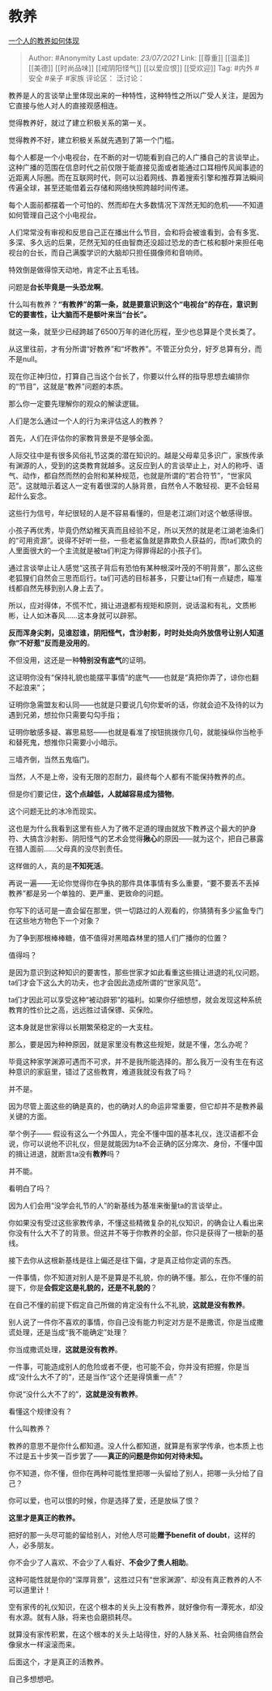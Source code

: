 # 教养
[一个人的教养如何体现](https://www.zhihu.com/question/26933347/answer/1536025879)

> Author: #Anonymity
> Last update: *23/07/2021*
> Link: [[尊重]] [[温柔]] [[美德]] [[时尚品味]] [[戒阴阳怪气]] [[以爱应恨]] [[受欢迎]]
> Tag: #内外 #安全 #亲子 #家族
> 评论区：
> 泛讨论：

教养是人的言谈举止里体现出来的一种特性，这种特性之所以广受人关注，是因为它直接与他人对人的直接观感相连。

觉得教养好，就过了建立积极关系的第一关。

觉得教养不好，建立积极关系就先遇到了第一个门槛。

每个人都是一个小电视台，在不断的对一切能看到自己的人广播自己的言谈举止。这种广播的范围在信息时代之前仅限于能直接见面或者能通过口耳相传风闻事迹的近距离人际圈。而在互联网时代，则可以沿着网线、靠着搜索引擎和推荐算法瞬间传遍全球，甚至还能借着云存储和网络快照跨越时间传递。

每个人面前都摆着一个可怕的、然而却在大多数情况下浑然无知的危机——不知道如何管理自己这个小电视台。

人们常常没有审视和反思自己正在播出什么节目，会和将会被谁看到，会有多宽、多深、多久远的后果，茫然无知的任由智商还没超过恐龙的杏仁核和额叶来担任电视台的台长，而自己满腹学识的大脑却只担任摄像师和音响师。

特效倒是做得惊天动地，肯定不止五毛钱。

问题是**台长毕竟是一头恐龙啊**。

什么叫有教养？**“有教养”的第一条，就是要意识到这个“电视台”的存在，意识到它的要害性，让大脑而不是额叶来当“台长”。**

就这一条，就至少已经跨越了6500万年的进化历程，至少也总算是个灵长类了。

从这里往前，才有分所谓“好教养”和“坏教养”。不管正分负分，好歹总算有分，而不是null。

现在你正神归位，打算自己当这个台长了，你要以什么样的指导思想去编排你的“节目”，这就是“教养”问题的本质。

那么你一定要先理解你的观众的解读逻辑。

人们是怎么通过一个人的行为来评估这人的教养？

首先，人们在评估你的家教背景是不是够全面。

人际交往中是有很多风俗礼节这类的潜在知识的。越是父母辈见多识广，家族传承有渊源的人，受到的这类教育就越多。这反应到人的言谈举止上，对人的称呼、语气、动作，都自然而然的会附和某种规范，也就是所谓的“若合符节”，“世家风范”。这就暗示着这人一定有着很深的人脉背景，自然令人不敢轻视、更不会轻易起什么妄念。

这些行为信号，年纪很轻的人是不容易看懂的，但是老江湖们对这个敏感得很。

小孩子再优秀，毕竟仍然幼稚天真而且经验不足，所以天然的就是老江湖老油条们的“可用资源”。说得不好听一些，一些老鲨鱼就是靠欺负人获益的，而ta们欺负的人里面很大的一个主流就是被ta们判定为得罪得起的小孩子们。

通过言谈举止让人感觉“这孩子背后有恐怕有某种根深叶茂的不明背景”，那么这些老狐狸们自然会三思而后行。ta们可选的目标甚多，只要让ta们有一点疑虑，瞄准线都自然先移到别人身上去了。

所以，应对得体，不慌不忙，揖让进退都有规矩和原则，说话温和有礼，文质彬彬，让人如沐春风……这本身就可以辟邪。

**反而浑身尖刺，见谁怼谁，阴阳怪气，含沙射影，时时处处向外放信号让别人知道你“不好惹”反而是没用的**。

不但没用，这还是一种**特别没有底气**的证明。

这证明你没有“保持礼貌也能摆平事情”的底气——也就是“真把你弄了，谅你也翻不起浪来”；

证明你急需盟友和认同——也就是只要说几句你爱听的话，你就会迫不及待的以为遇到兄弟，想拉你只需要勾勾手指；

证明你敏感多疑、寡思易怒——也就是看准了按钮挑拨你几句，就能操纵你当枪手和替死鬼，想推你只需要小小暗示。

三墙齐倒，当然五鬼临门。

当然，人不是上帝，没有无限的忍耐力，最终每个人都有不能保持教养的点。

但是你们要记住，**这个点越低，人就越容易成为猎物**。

这个问题无比的冰冷而现实。

这也是为什么我看到这里有些人为了微不足道的理由就放下教养这个最大的护身符、大搞含沙射影、阴阳怪气的艺术会觉得**揪心**的原因——就为这个，把自己暴露在猎人面前……父母真的没尽到责任。

这样做的人，真的是**不知死活**。

再说一遍——无论你觉得你在争执的那件具体事情有多么重要，“要不要丢不丢掉教养”都是另一个单独的、更严重、更致命的问题。

你写下的话可是一直会留在那里，供一切路过的人观看的，你猜猜有多少鲨鱼专门在这些地方物色下一个对象？

为了争到那根棒棒糖，值不值得对黑暗森林里的猎人们广播你的位置？

值得吗？

是因为意识到这种知识的要害性，那些世家才如此看重这些揖让进退的礼仪问题。ta们才会下这么大的功夫，也才会因此造成所谓的“世家风范”。

ta们才因此可以享受这种“被动辟邪”的福利。如果你仔细想想，就会发现这种系统教育的性价比之高，远远胜过请保镖、买保险。

这本身就是世家得以长期繁荣稳定的一大支柱。

那么，要是因为种种原因，就是家里没有教这些规矩，就是不懂，怎么办呢？

毕竟这种家学渊源可遇而不可求，并不是我所能选择的。那么我万一没有生在有这种意识的家庭里，错过了这些教育，难道我就没有救了吗？

并不是。

因为尽管上面这些的确是真的，也的确对人的命运非常重要，但它却并不是教养最关键的方面。

举个例子—— 假设有这么一个外国人，完全不懂中国的基本礼仪，连汉语都不会说，你可以说他不识礼仪，但是就能因为ta不会正确的区分席次、身份，不懂中国的揖让进退，就断言ta没有**教养**吗？

并不能。

看明白了吗？

因为人们会用“没学会礼节的人”的新基线为基准来衡量ta的言谈举止。

你如果没有受过这些家教传承，不懂这些精微复杂的礼仪知识，的确会让人看出来你没有什么大不了的背景。但这并不等于你教养的全部，你只是获得了一根新的基线。

接下去你从这根新基线是往上偏还是往下偏，才是真正给你定调的东西。

一件事情，你不知道对别人是不是算是不礼貌，你的确不懂。那么，在你不懂的前提下，你是**会假定这是礼貌的，还是不礼貌的**？

在自己不懂的前提下假定自己所做的肯定没有什么不礼貌，**这就是没有教养**。

别人说了一件你不喜欢的事情，你自己没有能力判定对方是不是撒谎，你是当成撒谎处理，还是当成“我不能确定”处理？

你当成撒谎处理，**这就是没有教养**。

一件事，可能造成别人的危险或者不便，也可能不会，你并没有把握，你是当成“没什么大不了的“，还是当作“这个还是得慎重一点”？

你说“没什么大不了的”，**这就是没有教养**。

看懂这个规律没有？

什么叫教养？

教养的意思不是你什么都知道。没人什么都知道，就算是有家学传承，也本质上也不过是五十步笑一百步罢了——**真正的问题是你如何对待未知。**

你不知道，你不懂，但你在两种可能性里把哪一头留给了别人，把哪一头分给了自己？

你可以爱，也可以恨的时候，你是选择了爱，还是放纵了恨？

**这里才是真正的教养。**

把好的那一头尽可能的留给别人，对他人尽可能**赠予benefit of doubt**，这样的人，必多朋友。

你不会少了人喜欢、不会少了人看好、**不会少了贵人相助**。

这种可能性就是你的“深厚背景”，这胜过只有“世家渊源”、却没有真正教养的人不可以道里计！

空有家传的礼仪知识，在这个根本的关头上没有教养，就好像你有一潭死水，却没有水源。就有人脉，将来也会磨损耗尽。

就算没有家传积累，在这个根本的关头上站得住，好的人脉关系、社会网络自然会像泉水一样滚滚而来。

后面这个，才是真正的活教养。

自己多想想吧。

